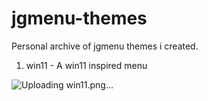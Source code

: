 # jgmenu-themes
Personal archive of jgmenu themes i created. 

1. win11 - A win11 inspired menu
   
![Uploading win11.png…]()
